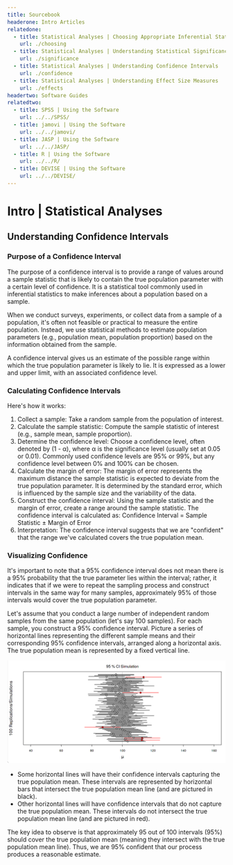 ```yaml
---
title: Sourcebook
headerone: Intro Articles
relatedone:
  - title: Statistical Analyses | Choosing Appropriate Inferential Statistics
    url: ./choosing
  - title: Statistical Analyses | Understanding Statistical Significance Tests
    url: ./significance
  - title: Statistical Analyses | Understanding Confidence Intervals
    url: ./confidence
  - title: Statistical Analyses | Understanding Effect Size Measures
    url: ./effects
headertwo: Software Guides
relatedtwo:
  - title: SPSS | Using the Software
    url: ../../SPSS/
  - title: jamovi | Using the Software
    url: ../../jamovi/
  - title: JASP | Using the Software
    url: ../../JASP/
  - title: R | Using the Software
    url: ../../R/
  - title: DEVISE | Using the Software
    url: ../../DEVISE/
---
```


# Intro | Statistical Analyses

## Understanding Confidence Intervals

### Purpose of a Confidence Interval

The purpose of a confidence interval is to provide a range of values around a sample statistic that is likely to contain the true population parameter with a certain level of confidence. It is a statistical tool commonly used in inferential statistics to make inferences about a population based on a sample.

When we conduct surveys, experiments, or collect data from a sample of a population, it's often not feasible or practical to measure the entire population. Instead, we use statistical methods to estimate population parameters (e.g., population mean, population proportion) based on the information obtained from the sample.

A confidence interval gives us an estimate of the possible range within which the true population parameter is likely to lie. It is expressed as a lower and upper limit, with an associated confidence level.

### Calculating Confidence Intervals

Here's how it works:

1. Collect a sample: Take a random sample from the population of interest.
2. Calculate the sample statistic: Compute the sample statistic of interest (e.g., sample mean, sample proportion).
3. Determine the confidence level: Choose a confidence level, often denoted by (1 - α), where α is the significance level (usually set at 0.05 or 0.01). Commonly used confidence levels are 95% or 99%, but any confidence level between 0% and 100% can be chosen.
4. Calculate the margin of error: The margin of error represents the maximum distance the sample statistic is expected to deviate from the true population parameter. It is determined by the standard error, which is influenced by the sample size and the variability of the data.
5. Construct the confidence interval: Using the sample statistic and the margin of error, create a range around the sample statistic. The confidence interval is calculated as: Confidence Interval = Sample Statistic ± Margin of Error
6. Interpretation: The confidence interval suggests that we are "confident" that the range we've calculated covers the true population mean. 

### Visualizing Confidence

It's important to note that a 95% confidence interval does not mean there is a 95% probability that the true parameter lies within the interval; rather, it indicates that if we were to repeat the sampling process and construct intervals in the same way for many samples, approximately 95% of those intervals would cover the true population parameter.

Let's assume that you conduct a large number of independent random samples from the same population (let's say 100 samples). For each sample, you construct a 95% confidence interval. Picture a series of horizontal lines representing the different sample means and their corresponding 95% confidence intervals, arranged along a horizontal axis. The true population mean is represented by a fixed vertical line.

<p align="center"><kbd><img src="confidenceintervals.png"></kbd></p>

- Some horizontal lines will have their confidence intervals capturing the true population mean. These intervals are represented by horizontal bars that intersect the true population mean line (and are pictured in black).
- Other horizontal lines will have confidence intervals that do not capture the true population mean. These intervals do not intersect the true population mean line (and are pictured in red).

The key idea to observe is that approximately 95 out of 100 intervals (95%) should cover the true population mean (meaning they intersect with the true population mean line). Thus, we are 95% confident that our process produces a reasonable estimate.
 